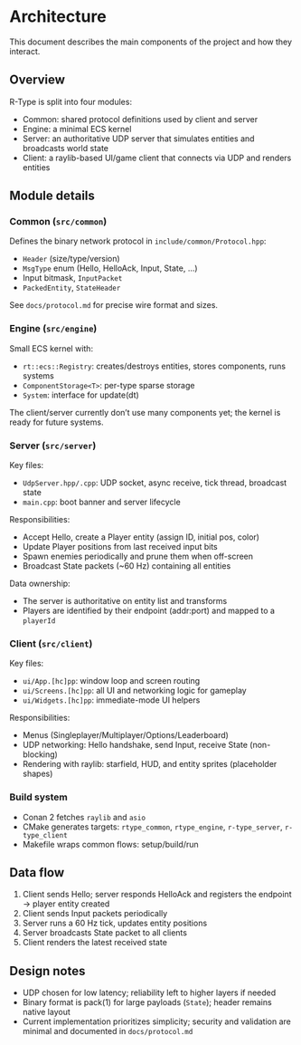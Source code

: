 # Architecture

This document describes the main components of the project and how they interact.

## Overview

R-Type is split into four modules:

- Common: shared protocol definitions used by client and server
- Engine: a minimal ECS kernel
- Server: an authoritative UDP server that simulates entities and broadcasts world state
- Client: a raylib-based UI/game client that connects via UDP and renders entities

## Module details

### Common (`src/common`)

Defines the binary network protocol in `include/common/Protocol.hpp`:
- `Header` (size/type/version)
- `MsgType` enum (Hello, HelloAck, Input, State, ...)
- Input bitmask, `InputPacket`
- `PackedEntity`, `StateHeader`

See `docs/protocol.md` for precise wire format and sizes.

### Engine (`src/engine`)

Small ECS kernel with:
- `rt::ecs::Registry`: creates/destroys entities, stores components, runs systems
- `ComponentStorage<T>`: per-type sparse storage
- `System`: interface for update(dt)

The client/server currently don’t use many components yet; the kernel is ready for future systems.

### Server (`src/server`)

Key files:
- `UdpServer.hpp/.cpp`: UDP socket, async receive, tick thread, broadcast state
- `main.cpp`: boot banner and server lifecycle

Responsibilities:
- Accept Hello, create a Player entity (assign ID, initial pos, color)
- Update Player positions from last received input bits
- Spawn enemies periodically and prune them when off-screen
- Broadcast State packets (~60 Hz) containing all entities

Data ownership:
- The server is authoritative on entity list and transforms
- Players are identified by their endpoint (addr:port) and mapped to a `playerId`

### Client (`src/client`)

Key files:
- `ui/App.[hc]pp`: window loop and screen routing
- `ui/Screens.[hc]pp`: all UI and networking logic for gameplay
- `ui/Widgets.[hc]pp`: immediate-mode UI helpers

Responsibilities:
- Menus (Singleplayer/Multiplayer/Options/Leaderboard)
- UDP networking: Hello handshake, send Input, receive State (non-blocking)
- Rendering with raylib: starfield, HUD, and entity sprites (placeholder shapes)

### Build system

- Conan 2 fetches `raylib` and `asio`
- CMake generates targets: `rtype_common`, `rtype_engine`, `r-type_server`, `r-type_client`
- Makefile wraps common flows: setup/build/run

## Data flow

1) Client sends Hello; server responds HelloAck and registers the endpoint -> player entity created
2) Client sends Input packets periodically
3) Server runs a 60 Hz tick, updates entity positions
4) Server broadcasts State packet to all clients
5) Client renders the latest received state

## Design notes

- UDP chosen for low latency; reliability left to higher layers if needed
- Binary format is pack(1) for large payloads (`State`); header remains native layout
- Current implementation prioritizes simplicity; security and validation are minimal and documented in `docs/protocol.md`